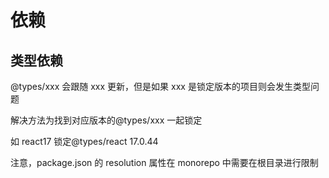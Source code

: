 # 依赖

## 类型依赖

@types/xxx 会跟随 xxx 更新，但是如果 xxx 是锁定版本的项目则会发生类型问题

解决方法为找到对应版本的@types/xxx 一起锁定

如 react17 锁定@types/react 17.0.44

注意，package.json 的 resolution 属性在 monorepo 中需要在根目录进行限制
